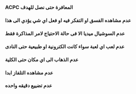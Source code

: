 ### ACPC المعافرة حتى نصل للهدف 

### عدم مشاهده الفسق او التفكر فيه او فعل اي شي يؤدي الى هذا 
### عدم السوشيال ميديا الا فى حالة الاحتياج لامر المذاكرة فقط
### عدم لعب اي لعبة سواء كانت الكترونية او طبيعية حتى النادى 
### عدم الذهاب الى اي مكان حتى الكلية 
### عدم مشاهده التلفاز ابدا
### عدم تضييع دقيقه واحده
